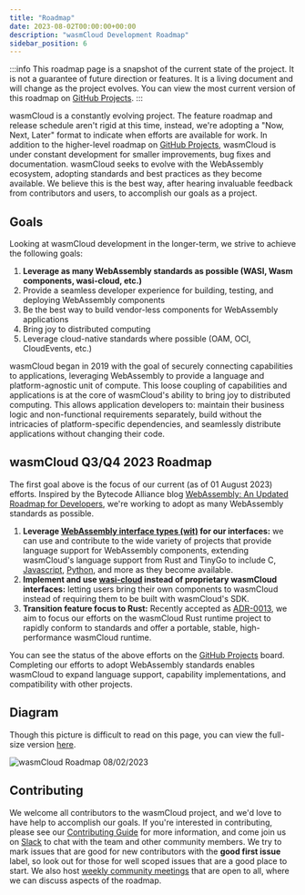 ```yaml
---
title: "Roadmap"
date: 2023-08-02T00:00:00+00:00
description: "wasmCloud Development Roadmap"
sidebar_position: 6
---
```


:::info
This roadmap page is a snapshot of the current state of the project. It is not a guarantee of future direction or features. It is a living document and will change as the project evolves. You can view the most current version of this roadmap on [GitHub Projects](https://github.com/orgs/wasmCloud/projects/7/views/3).
:::

wasmCloud is a constantly evolving project. The feature roadmap and release schedule aren't rigid at this time, instead, we're adopting a "Now, Next, Later" format to indicate when efforts are available for work. In addition to the higher-level roadmap on [GitHub Projects](https://github.com/orgs/wasmCloud/projects/7/views/3), wasmCloud is under constant development for smaller improvements, bug fixes and documentation. wasmCloud seeks to evolve with the WebAssembly ecosystem, adopting standards and best practices as they become available. We believe this is the best way, after hearing invaluable feedback from contributors and users, to accomplish our goals as a project.

## Goals

Looking at wasmCloud development in the longer-term, we strive to achieve the following goals:

1. **Leverage as many WebAssembly standards as possible (WASI, Wasm components, wasi-cloud, etc.)**
1. Provide a seamless developer experience for building, testing, and deploying WebAssembly components
1. Be the best way to build vendor-less components for WebAssembly applications
1. Bring joy to distributed computing
1. Leverage cloud-native standards where possible (OAM, OCI, CloudEvents, etc.)

wasmCloud began in 2019 with the goal of securely connecting capabilities to applications, leveraging WebAssembly to provide a language and platform-agnostic unit of compute. This loose coupling of capabilities and applications is at the core of wasmCloud's ability to bring joy to distributed computing. This allows application developers to: maintain their business logic and non-functional requirements separately, build without the intricacies of platform-specific dependencies, and seamlessly distribute applications without changing their code.

## wasmCloud Q3/Q4 2023 Roadmap

The first goal above is the focus of our current (as of 01 August 2023) efforts. Inspired by the Bytecode Alliance blog [WebAssembly: An Updated Roadmap for Developers](https://bytecodealliance.org/articles/webassembly-the-updated-roadmap-for-developers), we're working to adopt as many WebAssembly standards as possible.

1. **Leverage [WebAssembly interface types (wit)](https://github.com/WebAssembly/component-model/blob/main/design/mvp/WIT.md) for our interfaces:** we can use and contribute to the wide variety of projects that provide language support for WebAssembly components, extending wasmCloud's language support from Rust and TinyGo to include C, [Javascript](https://github.com/bytecodealliance/jco), [Python](https://github.com/dicej/componentize-py), and more as they become available.
1. **Implement and use [wasi-cloud](https://github.com/WebAssembly/wasi-cloud-core) instead of proprietary wasmCloud interfaces:** letting users bring their own components to wasmCloud instead of requiring them to be built with wasmCloud's SDK.
1. **Transition feature focus to Rust:** Recently accepted as [ADR-0013](https://github.com/wasmCloud/wasmCloud/blob/main/adr/0013-transition-feature-focus-to-rust.md), we aim to focus our efforts on the wasmCloud Rust runtime project to rapidly conform to standards and offer a portable, stable, high-performance wasmCloud runtime.

You can see the status of the above efforts on the [GitHub Projects](https://github.com/orgs/wasmCloud/projects/7/views/3) board. Completing our efforts to adopt WebAssembly standards enables wasmCloud to expand language support, capability implementations, and compatibility with other projects.

## Diagram

Though this picture is difficult to read on this page, you can view the full-size version [here](/img/roadmap-08022023.png).

![wasmCloud Roadmap 08/02/2023](/img/roadmap-08022023.png)

## Contributing

We welcome all contributors to the wasmCloud project, and we'd love to have help to accomplish our goals. If you're interested in contributing, please see our [Contributing Guide](https://github.com/wasmCloud/wasmCloud/blob/main/CONTRIBUTING.md) for more information, and come join us on [Slack](https://slack.wasmcloud.com) to chat with the team and other community members. We try to mark issues that are good for new contributors with the **good first issue** label, so look out for those for well scoped issues that are a good place to start. We also host [weekly community meetings](https://calendar.google.com/calendar/u/0/embed?src=c_6cm5hud8evuns4pe5ggu3h9qrs@group.calendar.google.com) that are open to all, where we can discuss aspects of the roadmap.

